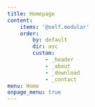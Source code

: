 ```yaml
---
title: Homepage
content:
    items: '@self.modular'
    order:
        by: default
        dir: asc
        custom:
            - _header
            - _about
            - _download
            - _contact
menu: Home
onpage_menu: true
---
```

